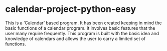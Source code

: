 # calendar-project-python-easy
This is a ‘Calendar’ based program. It has been created keeping in mind the basic functions of a calendar program. It involves basic features that the user many require frequently. This program is built with the basic idea and knowledge of calendars and allows the user to carry a limited set of functions. 
